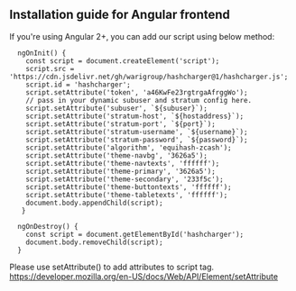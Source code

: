 ## Installation guide for Angular frontend

If you're using Angular 2+, you can add our script using below method: 

```
  ngOnInit() { 
    const script = document.createElement('script');
    script.src = 'https://cdn.jsdelivr.net/gh/warigroup/hashcharger@1/hashcharger.js';
    script.id = 'hashcharger';
    script.setAttribute('token', 'a46KwFe23rgtrgaAfrggWo');
    // pass in your dynamic subuser and stratum config here.
    script.setAttribute('subuser', `${subuser}`);
    script.setAttribute('stratum-host', `${hostaddress}`);
    script.setAttribute('stratum-port', `${port}`);
    script.setAttribute('stratum-username', `${username}`);
    script.setAttribute('stratum-password', `${password}`);
    script.setAttribute('algorithm', 'equihash-zcash');
    script.setAttribute('theme-navbg', '3626a5');
    script.setAttribute('theme-navtexts', 'ffffff');
    script.setAttribute('theme-primary', '3626a5');
    script.setAttribute('theme-secondary', '233f5c');
    script.setAttribute('theme-buttontexts', 'ffffff');
    script.setAttribute('theme-tabletexts', 'ffffff');
    document.body.appendChild(script);
   }

  ngOnDestroy() {
    const script = document.getElementById('hashcharger');
    document.body.removeChild(script);
  }

```
Please use setAttribute() to add attributes to script tag. 
https://developer.mozilla.org/en-US/docs/Web/API/Element/setAttribute
